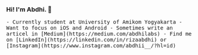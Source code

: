 ### Hi! I'm Abdhi. 👋

<!--
**abdhilabs/abdhilabs** is a ✨ _special_ ✨ repository because its `README.md` (this file) appears on your GitHub profile.
-->
<samp>
  - Currently student at University of Amikom Yogyakarta
  - Want to focus on iOS and Android
  - Sometimes write an articel in [Medium](https://medium.com/abdhilabs)
  - Find me on [LinkedIn](https://linkedin.com/in/rizaabdhi) or [Instagram](https://www.instagram.com/abdhii__/?hl=id)
</samp>

